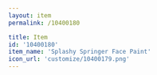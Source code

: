 ```yaml
---
layout: item
permalink: /10400180

title: Item
id: '10400180'
item_name: 'Splashy Springer Face Paint'
icon_url: 'customize/10400179.png'
---
```

